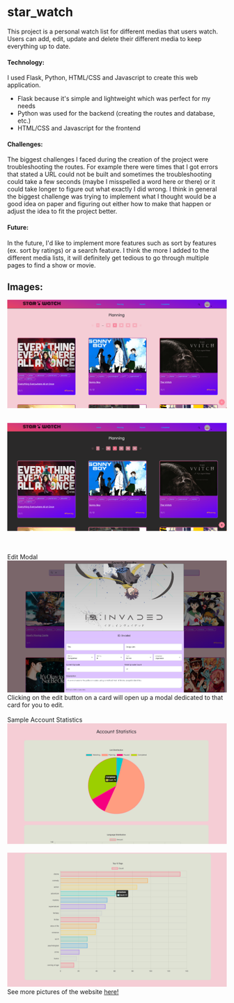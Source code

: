 # star_watch
This project is a personal watch list for different medias that users watch. Users can add, edit, update and delete
their different media to keep everything up to date.

#### Technology:

I used Flask, Python, HTML/CSS and Javascript to create this web application. 
- Flask because it's simple and lightweight which was perfect for my needs
- Python was used for the backend (creating the routes and database, etc.)
- HTML/CSS and Javascript for the frontend

#### Challenges:

The biggest challenges I faced during the creation of the project were troubleshooting the routes. For example there were times that I got errors that stated a URL could not be built 
and sometimes the troubleshooting could take a few seconds (maybe I misspelled a word here or there) or it could take longer to figure out what exactly I did wrong.
I think in general the biggest challenge was trying to implement what I thought would be a good idea on paper and figuring out either how to make that happen or adjust the idea to fit
the project better.

#### Future:

In the future, I'd like to implement more features such as sort by features (ex. sort by ratings) or a search feature. I think the more I added to the different media lists, 
it will definitely get tedious to go through multiple pages to find a show or movie.


## Images:

![Example of Planning Page](https://raw.githubusercontent.com/shann99/star_watch/master/star_watch/static/star_watch_images/planning_page_light.png)
<br/><br/>

![Dark Mode Planning Page](https://raw.githubusercontent.com/shann99/star_watch/master/star_watch/static/star_watch_images/planning_page_dark.png)
<br/><br/><br/>

Edit Modal
![Edit modal](https://raw.githubusercontent.com/shann99/star_watch/master/star_watch/static/star_watch_images/edit_modal.png)
<br/> Clicking on the edit button on a card will open up a modal dedicated to that card for you to edit. 
<br/><br/>
Sample Account Statistics
![Sample Stats](https://raw.githubusercontent.com/shann99/star_watch/master/star_watch/static/star_watch_images/stats_list_count.png)
<br/><br/>
![2nd sample stats](https://raw.githubusercontent.com/shann99/star_watch/master/star_watch/static/star_watch_images/stats_tags.png)
See more pictures of the website [here!](https://github.com/shann99/star_watch/tree/master/star_watch/static/star_watch_images)
